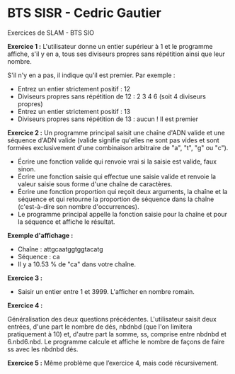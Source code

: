 # BTS SISR - Cedric Gautier
Exercices de SLAM - BTS SIO 

**Exercice 1 :**
L'utilisateur donne un entier supérieur à 1 et le programme affiche, s'il y en a, tous ses diviseurs propres sans répétition ainsi que leur nombre. 

S'il n'y en a pas, il indique qu'il est premier. Par exemple :

- Entrez un entier strictement positif : 12
- Diviseurs propres sans répétition de 12 : 2 3 4 6 (soit 4 diviseurs propres)
- Entrez un entier strictement positif : 13
- Diviseurs propres sans répétition de 13 : aucun ! Il est premier

**Exercice 2 :**
Un programme principal saisit une chaîne d'ADN valide et une séquence d'ADN valide (valide signifie qu'elles ne
sont pas vides et sont formées exclusivement d'une combinaison arbitraire de "a", "t", "g" ou "c").

- Écrire une fonction valide qui renvoie vrai si la saisie est valide, faux sinon.
- Écrire une fonction saisie qui effectue une saisie valide et renvoie la valeur saisie sous forme d'une chaîne de
caractères.
- Écrire une fonction proportion qui reçoit deux arguments, la chaîne et la séquence et qui retourne la proportion
de séquence dans la chaîne (c'est-à-dire son nombre d'occurrences).
- Le programme principal appelle la fonction saisie pour la chaîne et pour la séquence et affiche le résultat.

**Exemple d'affichage :**
- Chaîne : attgcaatggtggtacatg
- Séquence : ca
- Il y a 10.53 % de "ca" dans votre chaîne.


**Exercice 3 :**
- Saisir un entier entre 1 et 3999. L'afficher en nombre romain.

**Exercice 4 :**

Généralisation des deux questions précédentes. L'utilisateur saisit deux entrées, d'une part le nombre de
dés, nbdnbd (que l'on limitera pratiquement à 10) et, d'autre part la somme, ss, comprise
entre nbdnbd et 6.nbd6.nbd. Le programme calcule et affiche le nombre de façons de faire ss avec
les nbdnbd dés.

**Exercice 5 :**
Même problème que l’exercice 4, mais codé récursivement.
